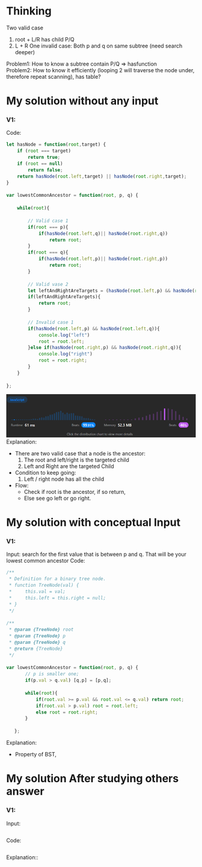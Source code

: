 
# Thinking
Two valid case
1. root + L/R has child P/Q
2. L + R
One invalid case:
Both p and q on same subtree (need search deeper)

Problem1: How to know a subtree contain P/Q => hasfunction\
Problem2: How to know it efficiently (looping 2 will traverse the node under, therefore repeat scanning), has table?


# My solution without any input

### V1:
Code:
```js
let hasNode = function(root,target) {
    if (root === target)
        return true;
    if (root == null)
        return false;
    return hasNode(root.left,target) || hasNode(root.right,target);
}

var lowestCommonAncestor = function(root, p, q) {

    while(root){

        // Valid case 1
        if(root === p){
            if(hasNode(root.left,q)|| hasNode(root.right,q))
                return root;
        }
        if(root === q){
            if(hasNode(root.left,p)|| hasNode(root.right,p))
                return root;
        }

        // Valid vase 2
        let leftAndRightAreTargets = (hasNode(root.left,p) && hasNode(root.right,q)) || (hasNode(root.left,q) && hasNode(root.right,p));
        if(leftAndRightAreTargets){
            return root;
        }

        // Invalid case 1
        if(hasNode(root.left,p) && hasNode(root.left,q)){
            console.log("left")
            root = root.left;
        }else if(hasNode(root.right,p) && hasNode(root.right,q)){
            console.log("right")
            root = root.right;
        }
    }

};
```
![](../../z.Images/Pasted%20image%2020230527032159.png)Explanation:
- There are two valid case that a node is the ancestor:
	1. The root and left/right is the targeted child
	2. Left and Right are the targeted Child
- Condition to keep going:
	1. Left / right node has all the child
- Flow:
	- Check if root is the ancestor, if so return,
	- Else see go left or go right.


# My solution with conceptual Input

### V1: 
Input: search for the first value that is between p and q. That will be your lowest common ancestor
Code:
```js
/**
 * Definition for a binary tree node.
 * function TreeNode(val) {
 *     this.val = val;
 *     this.left = this.right = null;
 * }
 */

/**
 * @param {TreeNode} root
 * @param {TreeNode} p
 * @param {TreeNode} q
 * @return {TreeNode}
 */

var lowestCommonAncestor = function(root, p, q) {   
       // p is smaller one;
       if(p.val > q.val) [q,p] = [p,q];
   
       while(root){
           if(root.val >= p.val && root.val <= q.val) return root;
           if(root.val > p.val) root = root.left;
           else root = root.right;
       }
   
   };
```
Explanation:
- Property of BST, 

# My solution After studying others answer

### V1: 
Input:
```js

```
Code:
```js

```
Explanation::